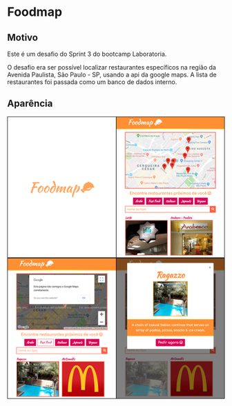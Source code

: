 # Foodmap

## Motivo
Este é um desafio do Sprint 3 do bootcamp Laboratoria.

O desafio era ser possível localizar restaurantes específicos na região da Avenida Paulista, São Paulo - SP, usando a api da google maps.
A lista de restaurantes foi passada como um banco de dados interno.

## Aparência
![Screenshot](foodmap_screenshot.png)
